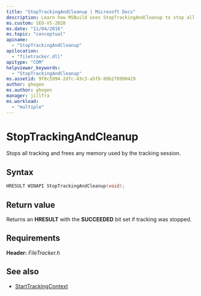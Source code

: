 ```yaml
---
title: "StopTrackingAndCleanup | Microsoft Docs"
description: Learn how MSBuild uses StopTrackingAndCleanup to stop all tracking and free any memory used by the tracking session.
ms.custom: SEO-VS-2020
ms.date: "11/04/2016"
ms.topic: "conceptual"
apiname:
  - "StopTrackingAndCleanup"
apilocation:
  - "filetracker.dll"
apitype: "COM"
helpviewer_keywords:
  - "StopTrackingAndCleanup"
ms.assetid: 9f8c5994-2dfc-43c3-a5fb-89b2f8990429
author: ghogen
ms.author: ghogen
manager: jillfra
ms.workload:
  - "multiple"
---
```

# StopTrackingAndCleanup

Stops all tracking and frees any memory used by the tracking session.

## Syntax

```cpp
HRESULT WINAPI StopTrackingAndCleanup(void);
```

## Return value

 Returns an **HRESULT** with the **SUCCEEDED** bit set if tracking was stopped.

## Requirements

 **Header:** *FileTracker.h*

## See also

- [StartTrackingContext](../msbuild/starttrackingcontext.md)